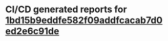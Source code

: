 # CI/CD generated reports for [1bd15b9eddfe582f09addfcacab7d0ed2e6c91de](https://github.com/hydephp/develop/commit/1bd15b9eddfe582f09addfcacab7d0ed2e6c91de)
